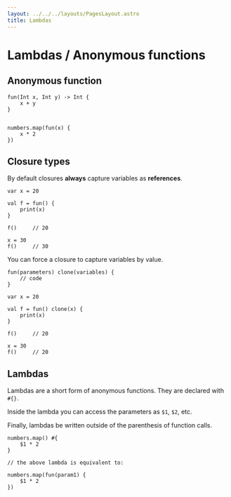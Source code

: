 ```yaml
---
layout: ../../../layouts/PagesLayout.astro
title: Lambdas
---
```


# Lambdas / Anonymous functions


## Anonymous function

```thp
fun(Int x, Int y) -> Int {
    x + y
}


numbers.map(fun(x) {
    x * 2
})
```



## Closure types

By default closures **always** capture variables as **references**.


```thp
var x = 20

val f = fun() {
    print(x)
}

f()     // 20

x = 30
f()     // 30
```


You can force a closure to capture variables by value.

```thp
fun(parameters) clone(variables) {
    // code
}
```

```thp
var x = 20

val f = fun() clone(x) {
    print(x)
}

f()     // 20

x = 30
f()     // 20
```


## Lambdas

Lambdas are a short form of anonymous functions. They are declared with `#{}`.

Inside the lambda you can access the parameters as `$1`, `$2`, etc.

Finally, lambdas be written outside of the parenthesis of function calls.

```thp
numbers.map() #{
    $1 * 2
}

// the above lambda is equivalent to:

numbers.map(fun(param1) {
    $1 * 2
})
```




